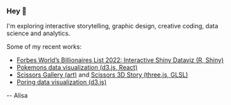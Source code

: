 ### Hey :dizzy:

I'm exploring interactive storytelling, graphic design, creative coding, data science and analytics.

Some of my recent works:

- [Forbes World’s Billionaires List 2022: Interactive Shiny Dataviz (R, Shiny)](https://github.com/kor-al/Forbes-Billionaires-shiny-dataviz)
- [Pokemons data visualization (d3.js, React)](https://github.com/kor-al/pokemon)
- [Scissors Gallery (art)](https://github.com/kor-al/cizars-gallery) and [Scissors 3D Story (three.js, GLSL)](https://github.com/kor-al/scissors)
- [Poring data visualization (d3.js)](https://github.com/kor-al/porings)

-- Alisa

<!--
**kor-al/kor-al** is a ✨ _special_ ✨ repository because its `README.md` (this file) appears on your GitHub profile.

Here are some ideas to get you started:

- 🔭 I’m currently working on ...
- 🌱 I’m currently learning ...
- 👯 I’m looking to collaborate on ...
- 🤔 I’m looking for help with ...
- 💬 Ask me about ...
- 📫 How to reach me: ...
- 😄 Pronouns: ...
- ⚡ Fun fact: ...
-->
